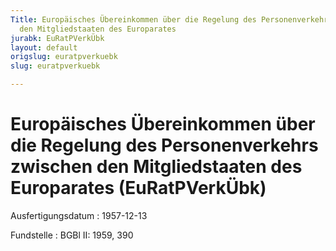 ```yaml
---
Title: Europäisches Übereinkommen über die Regelung des Personenverkehrs zwischen
  den Mitgliedstaaten des Europarates
jurabk: EuRatPVerkÜbk
layout: default
origslug: euratpverkuebk
slug: euratpverkuebk

---
```


# Europäisches Übereinkommen über die Regelung des Personenverkehrs zwischen den Mitgliedstaaten des Europarates (EuRatPVerkÜbk)

Ausfertigungsdatum
:   1957-12-13

Fundstelle
:   BGBl II: 1959, 390

